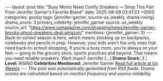 --- layout: post title: "Busy Moms Need Comfy Sneakers — Shop This Pair From Jennifer Garner's Favorite Brand" date: 2025-08-08 03:41:23 +0000 categories: gossip tags: [jennifer-garner, source-us_weekly, drama-rising] drama_score: 3 primary_celebrity: jennifer_garner source: us_weekly source_url: "https://www.usmagazine.com/shopping/news/jennifer-garner-brooks-ghost-sneakers-deal-amazon/" mentions: {jennifer_garner: 3} --- Back-to-school season is here, which means stocking up on backpacks, notebooks and pencils in prep. However, your kids aren’t the only ones that need back-to-school shopping. If you’re a busy mom, you’re always on your feet — going to the grocery store, sports practices and beyond. That means you need reliable sneakers. Want inspo? Jennifer […] **Drama Score:** 3 | **Level:** RISING **Celebrities Mentioned:** Jennifer Garner [Read full article at Us Weekly](https://www.usmagazine.com/shopping/news/jennifer-garner-brooks-ghost-sneakers-deal-amazon/) --- *This post was automatically generated from RSS feeds. Drama scores are calculated based on mention frequency and source reliability.*